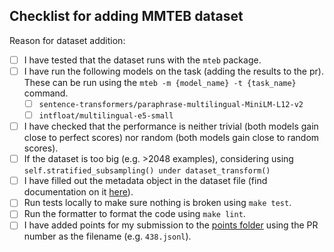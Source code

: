 
<!-- If you are not submitting for a dataset, feel free to remove the content below  -->


<!-- add additional description, question etc. related to the new dataset -->

## Checklist for adding MMTEB dataset

<!-- 
Before you commit here is a checklist you should complete before submitting
if you are not 
 -->
Reason for dataset addition:
<!-- Add reason for adding dataset here. E.g. it covers task/language/domain previously not covered -->


- [ ] I have tested that the dataset runs with the `mteb` package.
- [ ] I have run the following models on the task (adding the results to the pr). These can be run using the `mteb -m {model_name} -t {task_name}` command.
  - [ ] `sentence-transformers/paraphrase-multilingual-MiniLM-L12-v2`
  - [ ] `intfloat/multilingual-e5-small`
- [ ] I have checked that the performance is neither trivial (both models gain close to perfect scores) nor random (both models gain close to random scores).
- [ ] If the dataset is too big (e.g. >2048 examples), considering using `self.stratified_subsampling() under dataset_transform()`
- [ ] I have filled out the metadata object in the dataset file (find documentation on it [here](https://github.com/embeddings-benchmark/mteb/blob/main/docs/adding_a_dataset.md#2-creating-the-metadata-object)).
- [ ] Run tests locally to make sure nothing is broken using `make test`. 
- [ ] Run the formatter to format the code using `make lint`. 
- [ ] I have added points for my submission to the [points folder](https://github.com/embeddings-benchmark/mteb/blob/main/docs/mmteb/points.md) using the PR number as the filename (e.g. `438.jsonl`).
